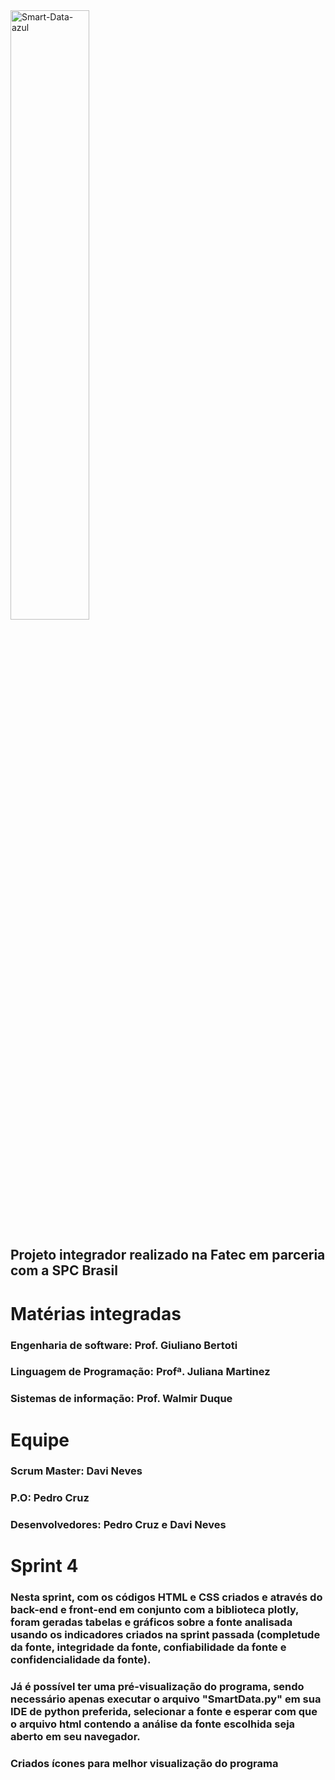 
<img width="50%" alignt="center" src="https://i.ibb.co/KmndGwM/Smart-Data-azul.png" alt="Smart-Data-azul"> 


## **Projeto integrador realizado na Fatec em parceria com a SPC Brasil** 

# **Matérias integradas**
### Engenharia de software: Prof. Giuliano Bertoti
### Linguagem de Programação: Profª. Juliana Martinez
### Sistemas de informação: Prof. Walmir Duque

# **Equipe**
### **Scrum Master:** Davi Neves
### **P.O:** Pedro Cruz
### **Desenvolvedores:** Pedro Cruz e Davi Neves

# **Sprint 4**

### Nesta sprint, com os códigos HTML e CSS criados e através do back-end e front-end em conjunto com a biblioteca plotly, foram geradas tabelas e gráficos sobre a fonte analisada usando os indicadores criados na sprint passada (completude da fonte, integridade da fonte, confiabilidade da fonte e confidencialidade da fonte).

### Já é possível ter uma pré-visualização do programa, sendo necessário apenas executar o arquivo "SmartData.py" em sua IDE de python preferida, selecionar a fonte e esperar com que o arquivo html contendo a análise da fonte escolhida seja aberto em seu navegador.

### Criados ícones para melhor visualização do programa
